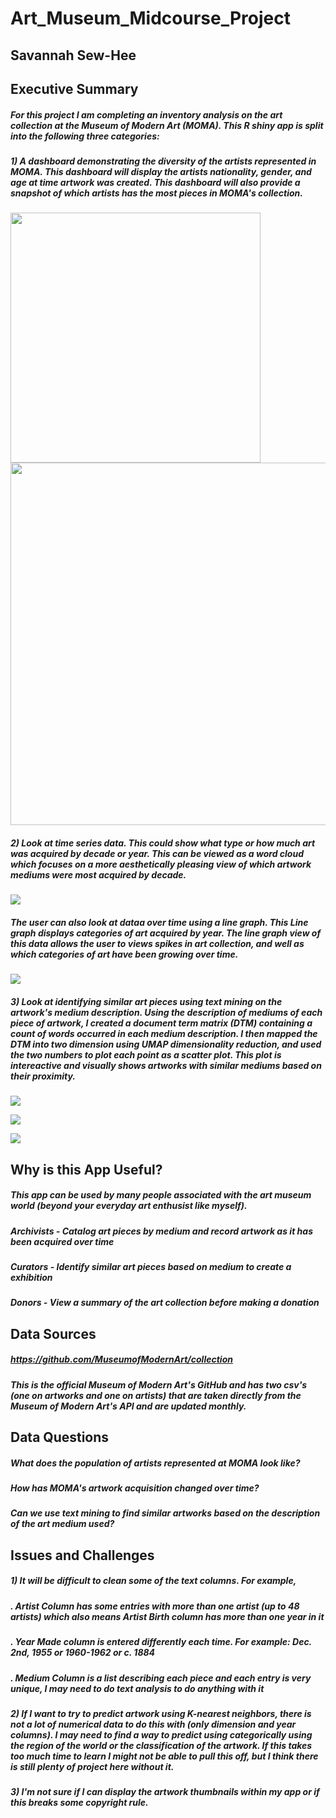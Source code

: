 # **Art_Museum_Midcourse_Project**
##  Savannah Sew-Hee




## **Executive Summary**

##### For this project I am completing an inventory analysis on the art collection at the Museum of Modern Art (MOMA). This R shiny app is split into the following three categories:

##### 1) A dashboard demonstrating the diversity of the artists represented in MOMA.	This dashboard will display the artists nationality, gender, and age at time artwork was created. This dashboard will also provide a snapshot of which artists has the most pieces in MOMA's collection.


<p float="left">
  <img src="https://github.com/savyrosea/Art_Museum_Midcourse_Project/blob/main/images/sunburst.PNG" width="400" />
  <img src="https://github.com/savyrosea/Art_Museum_Midcourse_Project/blob/main/images/lollipop.PNG" width="580" />
</p>

##### 2)	Look at time series data. This could show what type or how much art was acquired by decade or year. This can be viewed as a word cloud which focuses on a more aesthetically pleasing view of which artwork mediums were most acquired by decade.

![](https://github.com/savyrosea/Art_Museum_Midcourse_Project/blob/main/images/line.PNG)

##### The user can also look at dataa over time using a line graph. This Line graph displays categories of art acquired by year. The line graph view of this data allows the user to views spikes in art collection, and well as which categories of art have been growing over time.

![](https://github.com/savyrosea/Art_Museum_Midcourse_Project/blob/main/images/wordcloud1.PNG)

##### 3)	Look at identifying similar art pieces using text mining on the artwork's medium description. Using the description of mediums of each piece of artwork, I created a document term matrix (DTM) containing a count of words occurred in each medium description. I then mapped the DTM into two dimension using UMAP dimensionality reduction, and used the two numbers to plot each point as a scatter plot. This plot is intereactive and visually shows artworks with similar mediums based on their proximity.

![](https://github.com/savyrosea/Art_Museum_Midcourse_Project/blob/main/images/scatter4.PNG)

![](https://github.com/savyrosea/Art_Museum_Midcourse_Project/blob/main/images/scatter2.PNG)

![](https://github.com/savyrosea/Art_Museum_Midcourse_Project/blob/main/images/scatter3.PNG)




## **Why is this App Useful?**
##### This app can be used by many people associated with the art museum world (beyond your everyday art enthusist like myself). 
##### Archivists - Catalog art pieces by medium and record artwork as it has been acquired over time
##### Curators - Identify similar art pieces based on medium to create a exhibition
##### Donors - View a summary of the art collection before making a donation



## **Data Sources**
##### https://github.com/MuseumofModernArt/collection
 
##### This is the official Museum of Modern Art's GitHub and has two csv's (one on artworks and one on artists) that are taken directly from the Museum of Modern Art's API and are updated monthly.



## **Data Questions**

##### What does the population of artists represented at MOMA look like?
##### How has MOMA's artwork acquisition changed over time?
##### Can we use text mining to find similar artworks based on the description of the art medium used?



## **Issues and Challenges**

##### 1)	It will be difficult to clean some of the text columns. For example,
##### .	Artist Column has some entries with more than one artist (up to 48 artists) which also means Artist Birth column has more than one year in it
##### .	Year Made column is entered differently each time. For example: Dec. 2nd, 1955 or 1960-1962 or c. 1884
##### .	Medium Column is a list describing each piece and each entry is very unique, I may need to do text analysis to do anything with it

##### 2)	If I want to try to predict artwork using K-nearest neighbors, there is not a lot of numerical data to do this with (only dimension and year columns). I may need to find a way to predict using categorically using the region of the world or the classification of the artwork. If this takes too much time to learn I might not be able to pull this off, but I think there is still plenty of project here without it.
##### 3)	I'm not sure if I can display the artwork thumbnails within my app or if this breaks some copyright rule.
